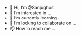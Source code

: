 - 👋 Hi, I’m @Sanjughost
- 👀 I’m interested in ...
- 🌱 I’m currently learning ...
- 💞️ I’m looking to collaborate on ...
- 📫 How to reach me ...

<!---
Sanjughost/Sanjughost is a ✨ special ✨ repository because its `README.md` (this file) appears on your GitHub profile.
You can click the Preview link to take a look at your changes.
--->
